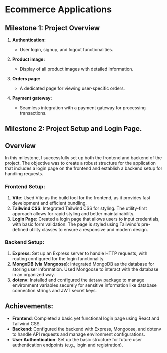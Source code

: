 
# Ecommerce Applications
## Milestone 1: Project Overview
1. **Authentication:**
   - User login, signup, and logout functionalities.

2. **Product image:**
   - Display of all product images with detailed information.

3. **Orders page:**
   - A dedicated page for viewing user-specific orders.
   
4. **Payment gateway:**
   - Seamless integration with a payment gateway for processing transactions.

## Milestone 2: Project Setup and Login Page.

## Overview
In this milestone, I successfully set up both the frontend and backend of the project. The objective was to create a robust structure for the application that includes a login page on the frontend and establish a backend setup for handling requests. 

### Frontend Setup:
1. **Vite**: Used Vite as the build tool for the frontend, as it provides fast development and efficient bundling.
2. **Tailwind CSS**: Integrated Tailwind CSS for styling. The utility-first approach allows for rapid styling and better maintainability.
3. **Login Page**: Created a login page that allows users to input credentials, with basic form validation. The page is styled using Tailwind's pre-defined utility classes to ensure a responsive and modern design.

### Backend Setup:
1. **Express**: Set up an Express server to handle HTTP requests, with routing configured for the login functionality.
2. **MongoDB (via Mongoose)**: Integrated MongoDB as the database for storing user information. Used Mongoose to interact with the database in an organized way.
3. **dotenv**: Installed and configured the `dotenv` package to manage environment variables securely for sensitive information like database connection strings and JWT secret keys.

## Achievements:
- **Frontend**: Completed a basic yet functional login page using React and Tailwind CSS.
- **Backend**: Configured the backend with Express, Mongoose, and dotenv to handle API requests and manage environment configurations.
- **User Authentication**: Set up the basic structure for future user authentication endpoints (e.g., login and registration).

